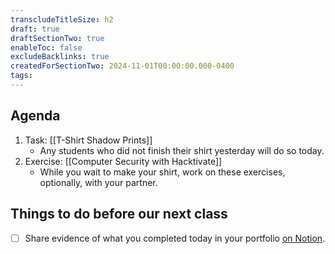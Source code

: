 ```yaml
---
transcludeTitleSize: h2
draft: true
draftSectionTwo: true
enableToc: false
excludeBacklinks: true
createdForSectionTwo: 2024-11-01T00:00:00.000-0400
tags:
---
```

## Agenda
1. Task: [[T-Shirt Shadow Prints]]
	- Any students who did not finish their shirt yesterday will do so today.
1. Exercise: [[Computer Security with Hacktivate]]
	- While you wait to make your shirt, work on these exercises, optionally, with your partner.
## Things to do before our next class
- [ ] Share evidence of what you completed today in your portfolio [on Notion](https://notion.so).